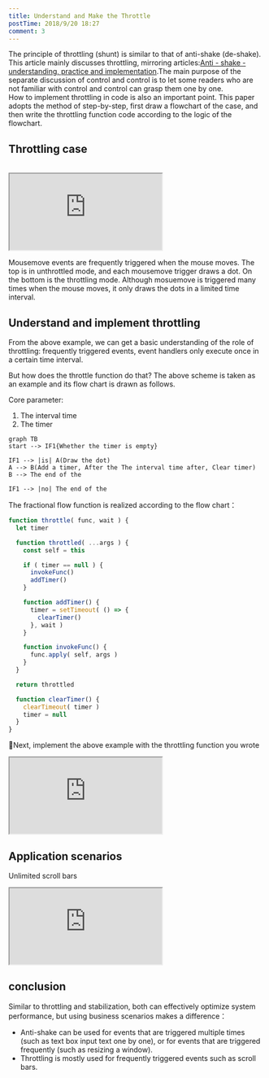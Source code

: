 ```yaml
---
title: Understand and Make the Throttle
postTime: 2018/9/20 18:27
comment: 3
---
```

The principle of throttling (shunt) is similar to that of anti-shake (de-shake). This article mainly discusses throttling, mirroring articles:[Anti - shake - understanding, practice and implementation](/cn/detail/debounce.html).The main purpose of the separate discussion of control and control is to let some readers who are not familiar with control and control can grasp them one by one.  
How to implement throttling in code is also an important point. This paper adopts the method of step-by-step, first draw a flowchart of the case, and then write the throttling function code according to the logic of the flowchart.



## Throttling case
<br/>
<iframe src="https://terry-su.github.io/BlogCDN/iframes/js/throttle/mousemove/index.html?mode=result" ></iframe>

Mousemove events are frequently triggered when the mouse moves. The top is in unthrottled mode, and each mousemove trigger draws a dot. On the bottom is the throttling mode. Although mosuemove is triggered many times when the mouse moves, it only draws the dots in a limited time interval.


## Understand and implement throttling
From the above example, we can get a basic understanding of the role of throttling: frequently triggered events, event handlers only execute once in a certain time interval.

But how does the throttle function do that? The above scheme is taken as an example and its flow chart is drawn as follows.  

Core parameter: 
1. The interval time
2. The timer

```
graph TB
start --> IF1{Whether the timer is empty}

IF1 --> |is| A(Draw the dot)
A --> B(Add a timer, After the The interval time after, Clear timer)
B --> The end of the

IF1 --> |no| The end of the
```

The fractional flow function is realized according to the flow chart：
```js
function throttle( func, wait ) {
  let timer

  function throttled( ...args ) {
    const self = this

    if ( timer == null ) {
      invokeFunc()
      addTimer()
    }

    function addTimer() {
      timer = setTimeout( () => {
        clearTimer()
      }, wait )
    }

    function invokeFunc() {
      func.apply( self, args )
    }
  }

  return throttled

  function clearTimer() {
    clearTimeout( timer )
    timer = null
  }
}
```

Next, implement the above example with the throttling function you wrote
<iframe src="https://terry-su.github.io/BlogCDN/iframes/js/throttle/test-mousemove/index.html?mode=result" ></iframe>



## Application scenarios
Unlimited scroll bars
<iframe src="https://terry-su.github.io/BlogCDN/iframes/js/throttle/infinite-scrolling/index.html?mode=result" ></iframe>



## conclusion
Similar to throttling and stabilization, both can effectively optimize system performance, but using business scenarios makes a difference：
* Anti-shake can be used for events that are triggered multiple times (such as text box input text one by one), or for events that are triggered frequently (such as resizing a window).
* Throttling is mostly used for frequently triggered events such as scroll bars.